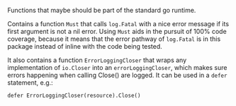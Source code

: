 Functions that maybe should be part of the standard go runtime.

Contains a function `Must` that calls `log.Fatal` with a nice error message if
its first argument is not a nil error.  Using `Must` aids in the pursuit of 100%
code coverage, because it means that the error pathway of `log.Fatal` is in this
package instead of inline with the code being tested.

It also contains a function `ErrorLoggingCloser` that wraps any implementation
of `io.Closer` into an `errorLoggingCloser`, which makes sure errors happening
when calling Close() are logged. It can be used in a `defer` statement, e.g.:
```
defer ErrorLoggingCloser(resource).Close()
```
